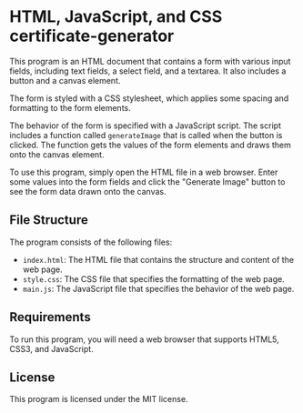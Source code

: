 # HTML, JavaScript, and CSS certificate-generator

This program is an HTML document that contains a form with various input fields, including text fields, a select field, and a textarea. It also includes a button and a canvas element.

The form is styled with a CSS stylesheet, which applies some spacing and formatting to the form elements.

The behavior of the form is specified with a JavaScript script. The script includes a function called `generateImage` that is called when the button is clicked. The function gets the values of the form elements and draws them onto the canvas element.

To use this program, simply open the HTML file in a web browser. Enter some values into the form fields and click the "Generate Image" button to see the form data drawn onto the canvas.

## File Structure

The program consists of the following files:

- `index.html`: The HTML file that contains the structure and content of the web page.
- `style.css`: The CSS file that specifies the formatting of the web page.
- `main.js`: The JavaScript file that specifies the behavior of the web page.

## Requirements

To run this program, you will need a web browser that supports HTML5, CSS3, and JavaScript.

## License

This program is licensed under the MIT license.
